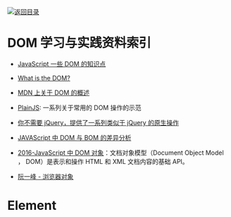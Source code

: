 [![返回目录](https://parg.co/UGo)](https://parg.co/b4z) 
 
 


# DOM 学习与实践资料索引

* [JavaScript 一些 DOM 的知识点](http://www.tuicool.com/articles/MnMRZ3v)

* [What is the DOM?](https://css-tricks.com/dom/)

* [MDN 上关于 DOM 的概述](https://developer.mozilla.org/zh-CN/docs/Web/API/Document_Object_Model/Introduction)

* [PlainJS](https://plainjs.com/javascript/selecting/): 一系列关于常用的 DOM 操作的示范

* [你不需要 jQuery，提供了一系列类似于 jQuery 的原生操作](http://youmightnotneedjquery.com/)
* [JAVAScript 中 DOM 与 BOM 的差异分析](http://www.cnblogs.com/fjner/p/5892325.html)

* [2016-JavaScript 中 DOM 对象](https://parg.co/bOa)：文档对象模型（Document Object Model ， DOM）是表示和操作 HTML 和 XML 文档内容的基础 API。

* [阮一峰 - 浏览器对象](http://javascript.ruanyifeng.com/bom/engine.html#)

# Element
